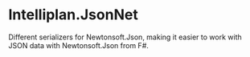# Intelliplan.JsonNet

Different serializers for Newtonsoft.Json, making it easier to work with JSON
data with Newtonsoft.Json from F#.